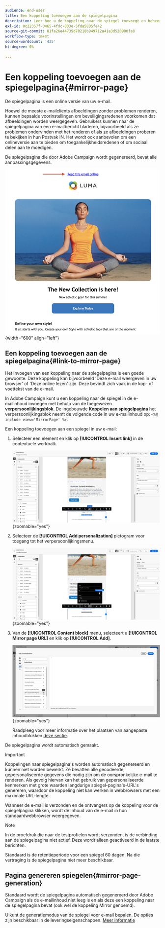 ```yaml
---
audience: end-user
title: Een koppeling toevoegen aan de spiegelpagina
description: Leer hoe u de koppeling naar de spiegel toevoegt en beheert
exl-id: 0c22357f-0465-4fdc-833e-5fda5805fe42
source-git-commit: 81fa26e44739d70218b949712a41a3d520900fa0
workflow-type: tm+mt
source-wordcount: '435'
ht-degree: 0%

---
```


# Een koppeling toevoegen aan de spiegelpagina{#mirror-page}

De spiegelpagina is een online versie van uw e-mail.

Hoewel de meeste e-mailclients afbeeldingen zonder problemen renderen, kunnen bepaalde voorinstellingen om beveiligingsredenen voorkomen dat afbeeldingen worden weergegeven. Gebruikers kunnen naar de spiegelpagina van een e-mailbericht bladeren, bijvoorbeeld als ze problemen ondervinden met het renderen of als ze afbeeldingen proberen te bekijken in hun Postvak IN. Het wordt ook aanbevolen om een onlineversie aan te bieden om toegankelijkheidsredenen of om sociaal delen aan te moedigen.

De spiegelpagina die door Adobe Campaign wordt gegenereerd, bevat alle aanpassingsgegevens.

![voorbeeld van spiegelkoppeling](assets/mirror-page-link.png){width="600" align="left"}

## Een koppeling toevoegen aan de spiegelpagina{#link-to-mirror-page}

Het invoegen van een koppeling naar de spiegelpagina is een goede gewoonte. Deze koppeling kan bijvoorbeeld &#39;Deze e-mail weergeven in uw browser&#39; of &#39;Deze online lezen&#39; zijn. Deze bevindt zich vaak in de kop- of voettekst van de e-mail.

In Adobe Campaign kunt u een koppeling naar de spiegel in de e-mailinhoud invoegen met behulp van de toegewezen **verpersoonlijkingsblok**. De ingebouwde **Koppelen aan spiegelpagina** het verpersoonlijkingsblok neemt de volgende code in uw e-mailinhoud op: `<%@ include view='MirrorPage' %>`.

Een koppeling toevoegen aan een spiegel in uw e-mail:

1. Selecteer een element en klik op **[!UICONTROL Insert link]** in de contextuele werkbalk.

   ![](assets/message-tracking-mirror-page.png){zoomable=&quot;yes&quot;}

1. Selecteer de **[!UICONTROL Add personalization]** pictogram voor toegang tot het verpersoonlijkingsmenu.

   ![](assets/message-tracking-mirror-page_2.png){zoomable=&quot;yes&quot;}

1. Van de **[!UICONTROL Content block]** menu, selecteert u **[!UICONTROL Mirror page URL]** en klik op **[!UICONTROL Add]**.

   ![](assets/message-tracking-mirror-page_3.png){zoomable=&quot;yes&quot;}

   Raadpleeg voor meer informatie over het plaatsen van aangepaste inhoudblokken [deze sectie](../personalization/personalize.md#personalize-emails).

De spiegelpagina wordt automatisch gemaakt.

>[!IMPORTANT]
>
>Koppelingen naar spiegelpagina&#39;s worden automatisch gegenereerd en kunnen niet worden bewerkt. Ze bevatten alle gecodeerde, gepersonaliseerde gegevens die nodig zijn om de oorspronkelijke e-mail te renderen. Als gevolg hiervan kan het gebruik van gepersonaliseerde kenmerken met grote waarden langdurige spiegel-pagina&#39;s-URL&#39;s genereren, waardoor de koppeling niet kan werken in webbrowsers met een maximale URL-lengte.

Wanneer de e-mail is verzonden en de ontvangers op de koppeling voor de spiegelpagina klikken, wordt de inhoud van de e-mail in hun standaardwebbrowser weergegeven.

>[!NOTE]
>
>In de proefdruk die naar de testprofielen wordt verzonden, is de verbinding aan de spiegelpagina niet actief. Deze wordt alleen geactiveerd in de laatste berichten.

Standaard is de retentieperiode voor een spiegel 60 dagen. Na die vertraging is de spiegelpagina niet meer beschikbaar.


## Pagina genereren spiegelen{#mirror-page-generation}

Standaard wordt de spiegelpagina automatisch gegenereerd door Adobe Campaign als de e-mailinhoud niet leeg is en als deze een koppeling naar de spiegelpagina bevat (ook wel de koppeling Mirror genoemd).

U kunt de generatiemodus van de spiegel voor e-mail bepalen. De opties zijn beschikbaar in de leveringseigenschappen. [Meer informatie](../advanced-settings/delivery-settings.md#mirror)
